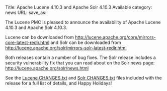 Title: Apache Lucene 4.10.3 and Apache Solr 4.10.3 Available
category: news
URL: 
save_as: 

The Lucene PMC is pleased to announce the availability
of Apache Lucene 4.10.3 and Apache Solr 4.10.3.

Lucene can be downloaded from <http://lucene.apache.org/core/mirrors-core-latest-redir.html>
and Solr can be downloaded from <http://lucene.apache.org/solr/mirrors-solr-latest-redir.html>

Both releases contain a number of bug fixes. The Solr release includes a security vulnerability
fix that you can read about on the Solr news page: <http://lucene.apache.org/solr/news.html>

See the [Lucene CHANGES.txt](/core/4_10_3/changes/Changes.html) and
[Solr CHANGES.txt](/solr/4_10_3/changes/Changes.html) files included
with the release for a full list of details, and Happy Holidays!

